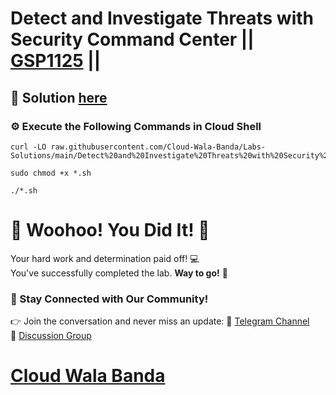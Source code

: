 # Detect and Investigate Threats with Security Command Center || [GSP1125](https://www.cloudskillsboost.google/focuses/71932?parent=catalog) ||

## 🔑 Solution [here](https://youtu.be/JE2qJiPoWtg)

### ⚙️ Execute the Following Commands in Cloud Shell

```
curl -LO raw.githubusercontent.com/Cloud-Wala-Banda/Labs-Solutions/main/Detect%20and%20Investigate%20Threats%20with%20Security%20Command%20Center/gsp1125.sh

sudo chmod +x *.sh

./*.sh
```

# 🎉 Woohoo! You Did It! 🎉  

Your hard work and determination paid off! 💻  
You've successfully completed the lab. **Way to go!** 🚀

### 💬 Stay Connected with Our Community!  
👉 Join the conversation and never miss an update:  📢 [Telegram Channel](https://t.me/cloudwalabanda)  
👥 [Discussion Group](https://t.me/cloudwalabandachats)  

# [Cloud Wala Banda](https://www.youtube.com/@cloudwalabanda)
